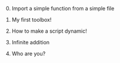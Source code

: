 0. Import a simple function from a simple file

1. My first toolbox!

2. How to make a script dynamic!

3. Infinite addition

4. Who are you?

